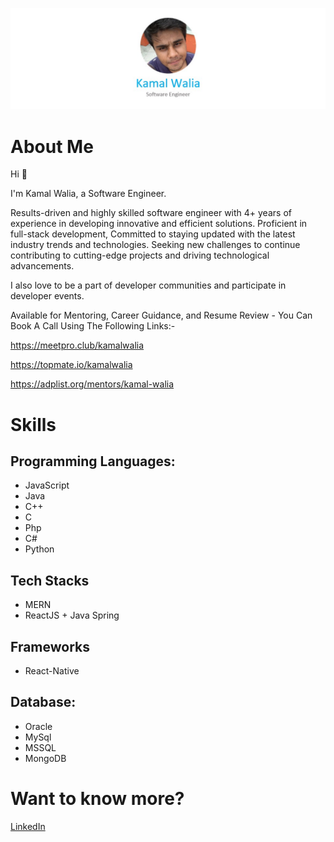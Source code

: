 ![Header](https://raw.githubusercontent.com/Kamal-Walia/About-Me/master/Header.jpg)

# About Me
Hi :wave: 

I'm Kamal Walia, a Software Engineer.

Results-driven and highly skilled software engineer with 4+ years of experience in developing innovative and efficient solutions. Proficient in full-stack development, Committed to staying updated with the latest industry trends and technologies. Seeking new challenges to continue contributing to cutting-edge projects and driving technological advancements.

I also love to be a part of developer communities and participate in developer events.

Available for Mentoring, Career Guidance, and Resume Review - You Can Book A Call Using The Following Links:- 

https://meetpro.club/kamalwalia

https://topmate.io/kamalwalia

https://adplist.org/mentors/kamal-walia


# Skills
## Programming Languages:
* JavaScript
* Java
* C++
* C
* Php
* C#
* Python


## Tech Stacks  
* MERN
* ReactJS + Java Spring
  

## Frameworks
* React-Native


## Database:
* Oracle
* MySql
* MSSQL
* MongoDB

# Want to know more?

[LinkedIn](https://www.linkedin.com/in/kamalwalia/)
